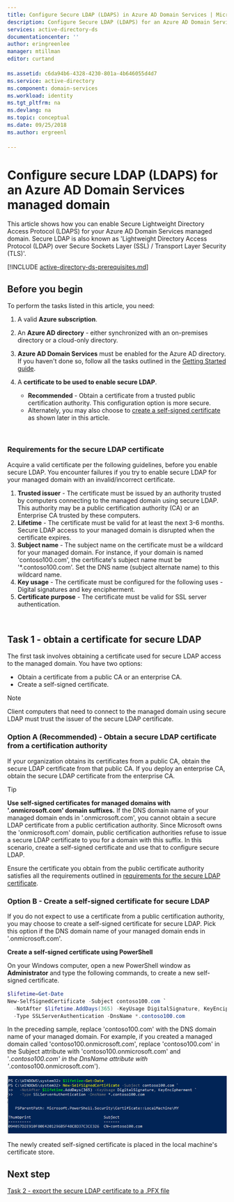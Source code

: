 ```yaml
---
title: Configure Secure LDAP (LDAPS) in Azure AD Domain Services | Microsoft Docs
description: Configure Secure LDAP (LDAPS) for an Azure AD Domain Services managed domain
services: active-directory-ds
documentationcenter: ''
author: eringreenlee
manager: mtillman
editor: curtand

ms.assetid: c6da94b6-4328-4230-801a-4b646055d4d7
ms.service: active-directory
ms.component: domain-services
ms.workload: identity
ms.tgt_pltfrm: na
ms.devlang: na
ms.topic: conceptual
ms.date: 09/25/2018
ms.author: ergreenl

---
```

# Configure secure LDAP (LDAPS) for an Azure AD Domain Services managed domain
This article shows how you can enable Secure Lightweight Directory Access Protocol (LDAPS) for your Azure AD Domain Services managed domain. Secure LDAP is also known as 'Lightweight Directory Access Protocol (LDAP) over Secure Sockets Layer (SSL) / Transport Layer Security (TLS)'.

[!INCLUDE [active-directory-ds-prerequisites.md](../../includes/active-directory-ds-prerequisites.md)]

## Before you begin
To perform the tasks listed in this article, you need:

1. A valid **Azure subscription**.
2. An **Azure AD directory** - either synchronized with an on-premises directory or a cloud-only directory.
3. **Azure AD Domain Services** must be enabled for the Azure AD directory. If you haven't done so, follow all the tasks outlined in the [Getting Started guide](active-directory-ds-getting-started.md).
4. A **certificate to be used to enable secure LDAP**.

   * **Recommended** - Obtain a certificate from a trusted public certification authority. This configuration option is more secure.
   * Alternately, you may also choose to [create a self-signed certificate](#task-1---obtain-a-certificate-for-secure-ldap) as shown later in this article.

<br>

### Requirements for the secure LDAP certificate
Acquire a valid certificate per the following guidelines, before you enable secure LDAP. You encounter failures if you try to enable secure LDAP for your managed domain with an invalid/incorrect certificate.

1. **Trusted issuer** - The certificate must be issued by an authority trusted by computers connecting to the managed domain using secure LDAP. This authority may be a public certification authority (CA) or an Enterprise CA trusted by these computers.
2. **Lifetime** - The certificate must be valid for at least the next 3-6 months. Secure LDAP access to your managed domain is disrupted when the certificate expires.
3. **Subject name** - The subject name on the certificate must be a wildcard for your managed domain. For instance, if your domain is named 'contoso100.com', the certificate's subject name must be '*.contoso100.com'. Set the DNS name (subject alternate name) to this wildcard name.
4. **Key usage** - The certificate must be configured for the following uses - Digital signatures and key encipherment.
5. **Certificate purpose** - The certificate must be valid for SSL server authentication.

<br>

## Task 1 - obtain a certificate for secure LDAP
The first task involves obtaining a certificate used for secure LDAP access to the managed domain. You have two options:

* Obtain a certificate from a public CA or an enterprise CA.
* Create a self-signed certificate.

> [!NOTE]
> Client computers that need to connect to the managed domain using secure LDAP must trust the issuer of the secure LDAP certificate.
>

### Option A (Recommended) - Obtain a secure LDAP certificate from a certification authority
If your organization obtains its certificates from a public CA, obtain the secure LDAP certificate from that public CA. If you deploy an enterprise CA, obtain the secure LDAP certificate from the enterprise CA.

> [!TIP]
> **Use self-signed certificates for managed domains with '.onmicrosoft.com' domain suffixes.**
> If the DNS domain name of your managed domain ends in '.onmicrosoft.com', you cannot obtain a secure LDAP certificate from a public certification authority. Since Microsoft owns the 'onmicrosoft.com' domain, public certification authorities refuse to issue a secure LDAP certificate to you for a domain with this suffix. In this scenario, create a self-signed certificate and use that to configure secure LDAP.
>

Ensure the certificate you obtain from the public certificate authority satisfies all the requirements outlined in [requirements for the secure LDAP certificate](#requirements-for-the-secure-ldap-certificate).


### Option B - Create a self-signed certificate for secure LDAP
If you do not expect to use a certificate from a public certification authority, you may choose to create a self-signed certificate for secure LDAP. Pick this option if the DNS domain name of your managed domain ends in '.onmicrosoft.com'.

**Create a self-signed certificate using PowerShell**

On your Windows computer, open a new PowerShell window as **Administrator** and type the following commands, to create a new self-signed certificate.

```powershell
$lifetime=Get-Date
New-SelfSignedCertificate -Subject contoso100.com `
  -NotAfter $lifetime.AddDays(365) -KeyUsage DigitalSignature, KeyEncipherment `
  -Type SSLServerAuthentication -DnsName *.contoso100.com
```

In the preceding sample, replace 'contoso100.com' with the DNS domain name of your managed domain. For example, if you created a managed domain called 'contoso100.onmicrosoft.com', replace 'contoso100.com' in the Subject attribute with 'contoso100.onmicrosoft.com' and '*.contoso100.com' in the DnsName attribute with '*.contoso100.onmicrosoft.com').

![Select Azure AD Directory](./media/active-directory-domain-services-admin-guide/secure-ldap-powershell-create-self-signed-cert.png)

The newly created self-signed certificate is placed in the local machine's certificate store.


## Next step
[Task 2 - export the secure LDAP certificate to a .PFX file](active-directory-ds-admin-guide-configure-secure-ldap-export-pfx.md)
